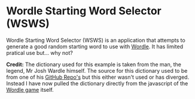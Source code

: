 # Wordle Starting Word Selector (WSWS)

Wordle Starting Word Selector (WSWS) is an application that attempts to generate a good random starting word to use with [Wordle](https://www.powerlanguage.co.uk/wordle/). It has limited pratical use but... why not?

**Credit:** The dictionary used for this example is taken from the man, the legend, Mr Josh Wardle himself. The source for this dictionary used to be from one of his [GitHub Repo's](https://github.com/powerlanguage/word-lists/blob/master/word-list-raw.txt) but this either wasn't used or has diverged. Instead I have now pulled the dictionary directly from the javascript of the [Wordle game](https://www.powerlanguage.co.uk/wordle/) itself.
